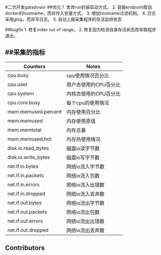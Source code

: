#二次开发gatadvisor
##优化
    1. 舍弃run封装启动方式。
    2. 容器endpoint取自docker的hostname，而非传入变量方式。
    3. 增加hostname过滤机制。
    4. 日志采用glog，而非写日志。
    5. 自动上报采集程序的存活监控状态

##bugfix
    1. 修复index out of range。
    2. 修复因为检测自身存活状态而导致程序退出。



##采集的指标
--------------------------
| Counters | Notes|
|-----|------|
|cpu.busy|cpu使用情况百分比|
|cpu.user|用户态使用的CPU百分比|
|cpu.system|内核态使用的CPU百分比|
|cpu.core.busy|每个cpu的使用情况|
|mem.memused.percent|内存使用百分比|
|mem.memused|内存使用原值|
|mem.memtotal|内存总量|
|mem.memused.hot|内存热使用情况|
|disk.io.read_bytes|磁盘io读字节数|
|disk.io.write_bytes|磁盘io写字节数|
|net.if.in.bytes|网络io流入字节数|
|net.if.in.packets|网络io流入包数|
|net.if.in.errors|网络io流入出错数|
|net.if.in.dropped|网络io流入丢弃数|
|net.if.out.bytes|网络io流出字节数|
|net.if.out.packets|网络io流出包数|
|net.if.out.errors|网络io流出出错数|
|net.if.out.dropped|网络io流出丢弃数|

Contributors
-----------------------------------------
